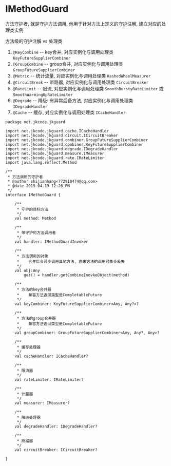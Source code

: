 
# IMethodGuard

方法守护者, 就是守护方法调用, 他用于针对方法上定义的守护注解, 建立对应的处理类实例

方法级的守护注解 vs 处理类
1. `@KeyCombine` -- key合并, 对应实例化与调用处理类 `KeyFutureSupplierCombiner`
2. `@GroupCombine` -- group合并, 对应实例化与调用处理类 `GroupFutureSupplierCombiner`
3. `@Metric` -- 统计流量, 对应实例化与调用处理类 `HashedWheelMeasurer`
4. `@CircuitBreak` -- 断路器, 对应实例化与调用处理类 `CircuitBreaker`
5. `@RateLimit` -- 限流, 对应实例化与调用处理类 `SmoothBurstyRateLimiter` 或 `SmoothWarmingUpRateLimiter`
6. `@Degrade` -- 降级: 有异常后备方法, 对应实例化与调用处理类 `IDegradeHandler` 
7. `@Cache` -- 缓存, 对应实例化与调用处理类 `ICacheHandler`

```
package net.jkcode.jkguard

import net.jkcode.jkguard.cache.ICacheHandler
import net.jkcode.jkguard.circuit.ICircuitBreaker
import net.jkcode.jkguard.combiner.GroupFutureSupplierCombiner
import net.jkcode.jkguard.combiner.KeyFutureSupplierCombiner
import net.jkcode.jkguard.degrade.IDegradeHandler
import net.jkcode.jkguard.measure.IMeasurer
import net.jkcode.jkguard.rate.IRateLimiter
import java.lang.reflect.Method

/**
 * 方法调用的守护者
 * @author shijianhang<772910474@qq.com>
 * @date 2019-04-19 12:26 PM
 */
interface IMethodGuard {

    /**
     * 守护的目标方法
     */
    val method: Method

    /**
     * 带守护的方法调用者
     */
    val handler: IMethodGuardInvoker

    /**
     * 方法调用的对象
     *    合并后会异步调用其他方法, 原来方法的调用对象会丢失
     */
    val obj:Any
        get() = handler.getCombineInovkeObject(method)

    /**
     * 方法的key合并器
     *    兼容方法返回类型是CompletableFuture
     */
    val keyCombiner: KeyFutureSupplierCombiner<Any, Any?>?

    /**
     * 方法的group合并器
     *    兼容方法返回类型是CompletableFuture
     */
    val groupCombiner: GroupFutureSupplierCombiner<Any, Any?, Any>?

    /**
     * 缓存处理器
     */
    val cacheHandler: ICacheHandler?

    /**
     * 限流器
     */
    val rateLimiter: IRateLimiter?

    /**
     * 计量器
     */
    val measurer: IMeasurer?

    /**
     * 降级处理器
     */
    val degradeHandler: IDegradeHandler?

    /**
     * 断路器
     */
    val circuitBreaker: ICircuitBreaker?

}
```